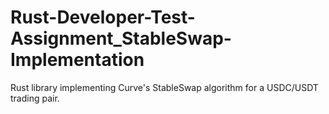 # Rust-Developer-Test-Assignment_StableSwap-Implementation
Rust library implementing Curve's StableSwap algorithm for a USDC/USDT trading pair.
